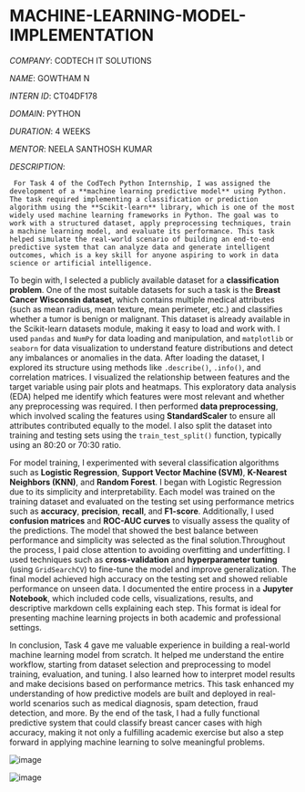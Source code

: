 # MACHINE-LEARNING-MODEL-IMPLEMENTATION

*COMPANY*: CODTECH IT SOLUTIONS

*NAME*: GOWTHAM N

*INTERN ID*: CT04DF178

*DOMAIN*: PYTHON

*DURATION*: 4 WEEKS

*MENTOR*: NEELA SANTHOSH KUMAR

*DESCRIPTION*:

     For Task 4 of the CodTech Python Internship, I was assigned the development of a **machine learning predictive model** using Python. The task required implementing a classification or prediction algorithm using the **Scikit-learn** library, which is one of the most widely used machine learning frameworks in Python. The goal was to work with a structured dataset, apply preprocessing techniques, train a machine learning model, and evaluate its performance. This task helped simulate the real-world scenario of building an end-to-end predictive system that can analyze data and generate intelligent outcomes, which is a key skill for anyone aspiring to work in data science or artificial intelligence.

To begin with, I selected a publicly available dataset for a **classification problem**. One of the most suitable datasets for such a task is the **Breast Cancer Wisconsin dataset**, which contains multiple medical attributes (such as mean radius, mean texture, mean perimeter, etc.) and classifies whether a tumor is benign or malignant. This dataset is already available in the Scikit-learn datasets module, making it easy to load and work with. I used `pandas` and `NumPy` for data loading and manipulation, and `matplotlib` or `seaborn` for data visualization to understand feature distributions and detect any imbalances or anomalies in the data. After loading the dataset, I explored its structure using methods like `.describe()`, `.info()`, and correlation matrices. I visualized the relationship between features and the target variable using pair plots and heatmaps. This exploratory data analysis (EDA) helped me identify which features were most relevant and whether any preprocessing was required. I then performed **data preprocessing**, which involved scaling the features using **StandardScaler** to ensure all attributes contributed equally to the model. I also split the dataset into training and testing sets using the `train_test_split()` function, typically using an 80:20 or 70:30 ratio.

For model training, I experimented with several classification algorithms such as **Logistic Regression**, **Support Vector Machine (SVM)**, **K-Nearest Neighbors (KNN)**, and **Random Forest**. I began with Logistic Regression due to its simplicity and interpretability. Each model was trained on the training dataset and evaluated on the testing set using performance metrics such as **accuracy**, **precision**, **recall**, and **F1-score**. Additionally, I used **confusion matrices** and **ROC-AUC curves** to visually assess the quality of the predictions. The model that showed the best balance between performance and simplicity was selected as the final solution.Throughout the process, I paid close attention to avoiding overfitting and underfitting. I used techniques such as **cross-validation** and **hyperparameter tuning** (using `GridSearchCV`) to fine-tune the model and improve generalization. The final model achieved high accuracy on the testing set and showed reliable performance on unseen data. I documented the entire process in a **Jupyter Notebook**, which included code cells, visualizations, results, and descriptive markdown cells explaining each step. This format is ideal for presenting machine learning projects in both academic and professional settings.

In conclusion, Task 4 gave me valuable experience in building a real-world machine learning model from scratch. It helped me understand the entire workflow, starting from dataset selection and preprocessing to model training, evaluation, and tuning. I also learned how to interpret model results and make decisions based on performance metrics. This task enhanced my understanding of how predictive models are built and deployed in real-world scenarios such as medical diagnosis, spam detection, fraud detection, and more. By the end of the task, I had a fully functional predictive system that could classify breast cancer cases with high accuracy, making it not only a fulfilling academic exercise but also a step forward in applying machine learning to solve meaningful problems.

![image](https://github.com/user-attachments/assets/e0cf490e-5146-4ce0-83b3-c97c5498dbbd)

![image](https://github.com/user-attachments/assets/f3ffa3a7-ce9b-49ec-971b-5a7f52506ee9)




